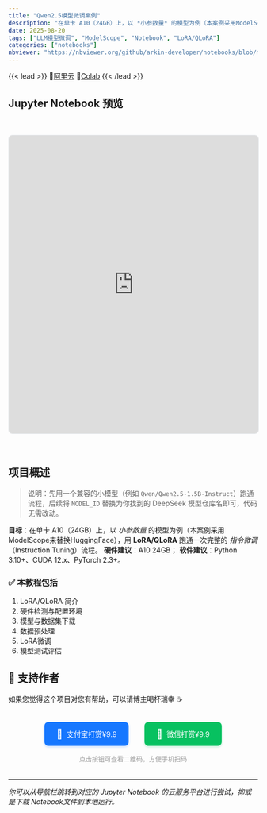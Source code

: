 ```yaml
---
title: "Qwen2.5模型微调案例"
description: "在单卡 A10（24GB）上，以 *小参数量* 的模型为例（本案例采用ModelScope来替换HuggingFace），用 **LoRA/QLoRA** 跑通一次完整的 *指令微调*（Instruction Tuning）流程。"
date: 2025-08-20
tags: ["LLM模型微调", "ModelScope", "Notebook", "LoRA/QLoRA"]
categories: ["notebooks"]
nbviewer: "https://nbviewer.org/github/arkin-developer/notebooks/blob/main/qwen2.5-fine-tuning/qwen2.5-fine-tuning.ipynb"
---
```


{{< lead >}}
🚀[阿里云](https://gallery.pai-ml.com/#/import/https://dsw-share.oss-cn-beijing.aliyuncs.com/1189516462147384/dsw-p7b6usueey5pxo2vcy_2025-08-26T18%3A08%3A34.770973Z/qwen2.5-fine-tuning.ipynb?Expires=1756318158&OSSAccessKeyId=LTAI5tDqiodkPVXWZzJ1h92J&Signature=lmoHZHPN0lLsGSom0pBgnZcfmCU%3D) 🚀[Colab](https://colab.research.google.com/drive/1ncpNySba_USsDaKDmeJfG_WLBHBxIx9R?usp=sharing)
{{< /lead >}}


## Jupyter Notebook 预览
<iframe 
  src="https://nbviewer.org/github/arkin-developer/notebooks/blob/main/qwen2.5-fine-tuning/qwen2.5-fine-tuning.ipynb"
  width="100%"
  height="600px"
  frameborder="0"
  style="border: 1px solid #e9ecef; border-radius: 8px; margin: 2rem 0;"
  allowfullscreen>
</iframe>



## 项目概述

> 说明：先用一个兼容的小模型（例如 `Qwen/Qwen2.5-1.5B-Instruct`）跑通流程，后续将 `MODEL_ID` 替换为你找到的 DeepSeek 模型仓库名即可，代码无需改动。

**目标**：在单卡 A10（24GB）上，以 *小参数量* 的模型为例（本案例采用ModelScope来替换HuggingFace），用 **LoRA/QLoRA** 跑通一次完整的 *指令微调*（Instruction Tuning）流程。
**硬件建议**：A10 24GB；
**软件建议**：Python 3.10+、CUDA 12.x、PyTorch 2.3+。

### ✅ 本教程包括

1. LoRA/QLoRA 简介
2. 硬件检测与配置环境
3. 模型与数据集下载
4. 数据预处理
5. LoRA微调
6. 模型测试评估

## 🙏 支持作者

如果您觉得这个项目对您有帮助，可以请博主喝杯瑞幸 ☕️

<div style="text-align: center; margin: 2rem 0;">
  <!-- <img src="/img/reward.jpg" alt="打赏二维码" style="width: 100%; max-width: 400px; border-radius: 8px; box-shadow: 0 4px 8px rgba(0,0,0,0.1);">
  <p style="margin-top: 1rem; color: #666; font-size: 0.9rem;">扫码支持作者</p> -->
  
  <!-- 移动端友好的支付链接 -->
  <div style="display: flex; justify-content: center; gap: 2rem; margin-top: 1.5rem; flex-wrap: wrap;">
    <a href="https://arkin-developer.github.io/blog/img/zhifubao-reward.jpg" target="_blank" rel="noopener" style="display: flex; align-items: center; gap: 0.5rem; padding: 0.75rem 1.5rem; background: #1677ff; color: white; text-decoration: none; border-radius: 8px; font-size: 0.9rem; transition: all 0.3s ease; box-shadow: 0 2px 4px rgba(22,119,255,0.3);">
      <span style="font-size: 1.2rem;">🩵</span>
      <span>支付宝打赏¥9.9</span>
    </a>
    <a href="https://arkin-developer.github.io/blog/img/wechat-reward.png" target="_blank" rel="noopener" style="display: flex; align-items: center; gap: 0.5rem; padding: 0.75rem 1.5rem; background: #07c160; color: white; text-decoration: none; border-radius: 8px; font-size: 0.9rem; transition: all 0.3s ease; box-shadow: 0 2px 4px rgba(7,193,96,0.3);">
      <span style="font-size: 1.2rem;">💚</span>
      <span>微信打赏¥9.9</span>
    </a>
  </div>
  
  <p style="margin-top: 1rem; color: #999; font-size: 0.8rem;">点击按钮可查看二维码，方便手机扫码</p>
</div>


---

*你可以从导航栏跳转到对应的 Jupyter Notebook 的云服务平台进行尝试，抑或是下载 Notebook文件到本地运行。*